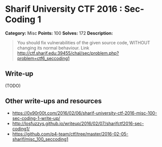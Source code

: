 # Sharif University CTF 2016 : Sec-Coding 1

**Category:** Misc
**Points:** 100
**Solves:** 172
**Description:**

> You should fix vulnerabilities of the given source code, WITHOUT changing its normal behaviour. Link <http://ctf.sharif.edu:39455/chal/sec/problem.php?problem=ctf6_seccoding1>


## Write-up

(TODO)

## Other write-ups and resources

* <https://0x90r00t.com/2016/02/06/sharif-university-ctf-2016-misc-100-sec-coding-1-write-up/>
* <http://losfuzzys.github.io/writeup/2016/02/07/sharifctf2016-sec-coding1/>
* <https://github.com/p4-team/ctf/tree/master/2016-02-05-sharif/misc_100_seccoding1>
